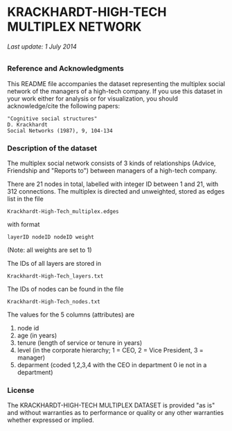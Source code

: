 

# KRACKHARDT-HIGH-TECH MULTIPLEX NETWORK

###### Last update: 1 July 2014

### Reference and Acknowledgments

This README file accompanies the dataset representing the multiplex social network of the managers of a high-tech company.
If you use this dataset in your work either for analysis or for visualization, you should acknowledge/cite the following papers:

	"Cognitive social structures"
	D. Krackhardt
	Social Networks (1987), 9, 104-134


### Description of the dataset

The multiplex social network consists of 3 kinds of relationships (Advice, Friendship and "Reports to") between managers of a high-tech company.

There are 21 nodes in total, labelled with integer ID between 1 and 21, with 312 connections.
The multiplex is directed and unweighted, stored as edges list in the file
    
    Krackhardt-High-Tech_multiplex.edges

with format

    layerID nodeID nodeID weight

(Note: all weights are set to 1)

The IDs of all layers are stored in 

    Krackhardt-High-Tech_layers.txt

The IDs of nodes can be found in the file

    Krackhardt-High-Tech_nodes.txt

The values for the 5 columns (attributes) are

1. node id
2. age (in years)
3. tenure (length of service or tenure in years)
4. level (in the corporate hierarchy; 1 = CEO, 2 = Vice President, 3 = manager)
5. deparment (coded 1,2,3,4 with the CEO in department 0 ie not in a department)


### License

The KRACKHARDT-HIGH-TECH MULTIPLEX DATASET is provided "as is" and without warranties as to performance or quality or any other warranties whether expressed or implied. 

